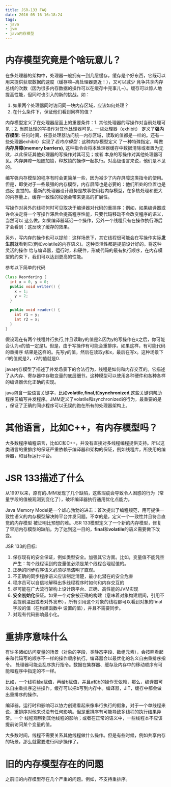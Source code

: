 ```yaml
---
title: JSR-133 FAQ
date: 2016-05-16 16:18:24
tags: 
- java
- jvm 
- java内存模型
---
```


# 内存模型究竟是个啥玩意儿？

在多处理器的架构中，处理器一般拥有一到几层缓存，缓存是个好东西，它既可以用来提供获取数据的速度（缓存嘛~离处理器更近！），又可以减少
竞争共享内存总线的次数（因为很多内存数据的操作可以在缓存中完事儿~）。缓存可以惊人地提高性能，但同时也引入的新的挑战。如：
1. 如果两个处理器同时访问同一块内存区域，应该如何处理？
2. 在什么条件下，保证他们看到同样的值？

内存模型定义了在处理器层面上的重要条件：1. 其他处理器的写操作对当前处理可见；2. 当前处理的写操作对其他处理器可见。一些处理器（exhibit）
定义了**强内存模型**: 任何时间，任意处理器访问统一内存区域，读取的值都是一样的。还有一些处理器exhibit）实现了*若内存模型*：这种内存模型定义
了一种特殊指定，叫做**内存屏障(memory barriers)**, 这种指令会将本处理器缓存中数据清除或者置为无效，以此保证其他处理器的写操作对其可见；或者
本身的写操作对其他处理器可见。内存屏障一般随加锁，释放锁的操作一起执行。对高级语言来说，他们是不见的。

<!-- more -->

编写强内存模型的程序有时会更简单一些，因为减少了内存屏障这类指令的使用。但是，即使对于一些最强的内存模型，内存屏障也是必要的：他们所处的位置也是违反
直觉的。最新的处理器设计趋势是故事使用若内存模型，在多核处理和更大的内存量上，缓存一致性的松弛会带来更高的扩展性。

写操作对另外的线程何时可见取决于编译器对代码的重排序：例如，如果编译器或许会决定将一个写操作滞后会提高程序性能，只要代码移动不会改变程序的语义，当然可以
这么做。如果编译器延迟一个操作，另外一个线程只有在操作执行滞后才会看到：这反映了缓存的效果。

另外，写内存的操作也可以提前：这样场景下，其它线程很可能会在写操作实际**发生前**就看到它(例如volatile的内存语义)。这种灵活性都是提前设计好的。将这种灵活的操作
给与编译器，运行时，和硬件，形成代码的最有执行顺序，在内存模型的约束下，我们可以达到更高的性能。

参考以下简单的代码

```java
Class Reordering {
  int x = 0, y = 0;
  public void writer() {
    x = 1;
    y = 2;
  }

  public void reader() {
    int r1 = y;
    int r2 = x;
  }
}
```

假设现在有两个线程并行执行,并且读取y的值是2.因为y的写操作在x之后，你可能会认为x的值一定是1。但是，由于写操作有可能会重排序。如果这样，有可能代码的重排序
结果是这样的。先写y的值，然后在读取y和x，最后在写x。这种场景下r1的值就是2，r2的值就是0.

java内存模型了描述了并发场景下的合法行为，线程是如何和内存交互的。它描述了从内存、寄存器中存取变量的底层细节。这种模型可以使用各种硬件和各种各样的编译器优化正确的实现。

java包含一些语言关键字，比如**volatile**,**final**,和**synchronized**,这些关键词帮助程序员编写并发程序。JMM定义了volatile和synchronized的行为，最重要的是
，保证了正确的同步程序可以无误的跑在所有的处理器架构上。

# 其他语言，比如C++，有内存模型吗？
大多数程序编程语言，比如C和C++，并没有直接对多线程编程提供支持。所以这类语言的重排序的保证严重依赖于编译器和架构的保证，例如线程库，所使用的编译器，和目标运行平台。

# JSR 133描述了什么

从1997以来，原有的JMM发现了几个缺陷，这些瑕疵会导致令人困惑的行为（常量字段的值被观测到变化了），破坏编译器执行通用优化点能力。

Java Memory Model是一个雄心勃勃的进击：首次提出了编程规范，用可提供一致性语义的内存模型解决跨平台并发问题。不幸的是，定义一个一致性并且符合直觉的内存模型
被证明比预想的难。JSR 133模型定义了一个新的内存模型，修复了早期内存模型的缺陷。为了达到这一目的，**final**和**volatile**的语义需要做下改变。

JSR 133的目标:

1. 保存现有的安全保证，例如类型安全。加强其它方面。比如，变量值不能凭空产生：每个线程读到的变量值必须是某个线程合理赋值的。
2. 正确的同步程序语义必须尽简洁明了直观。
3. 不正确的同步程序语义应该制定清楚，最小化潜在的安全危害
4. 程序员可以自信地解释出多线程程序时如何和内存交互的
5. 尽可能在广大流行架构上设计跨平台、正确、高性能的JVM实现
6. **安全初始化**保证。如果一个对象被正确的构建（意味着对象构建期间，引用不会提前溢出或者对外发布），所有引用这个对象的线程都可以看到对象的final字段的值（在构建函数中
设置的值），并且不需要同步。
7. 对现有代码影响最小化。

# 重排序意味什么
有许多诸如访问变量的场景（对象的字段，类静态字段、数组元素），会按照看起来和代码写的顺序不一样的操作顺序执行。编译器会以最优化的名义自由重排序指令。
处理器可能会乱序执行指令。数据在集群器、缓存及内存中的移动顺序有可能和程序中指定的不一样。

比如，一个线程给a赋值，再给b赋值，并且a和b的操作无依赖，那么，编译器可以自由重排序这些操作。缓存可以把b写到内存中。编译器，JIT，缓存中都会做出重排序的操作。

编译器，运行时和影响可以协力创建看起来像串行执行的假象，对于一个单线程来说，重排序对他来说没有任何影响。但是重排序有可能导致多线程的执行结果异常。一个
线程观察到其他线程的影响；或者在正常的语义中，一些线程本不应该提前访问某个变量的值。

大多数时间，线程不需要关系其他线程做什么操作。但是有些时候，例如共享内存的场景，那么就需要进行同步操作了。

# 旧的内存模型存在的问题

之前旧的内存模型存在几个严重的问题。例如，不支持重排序。